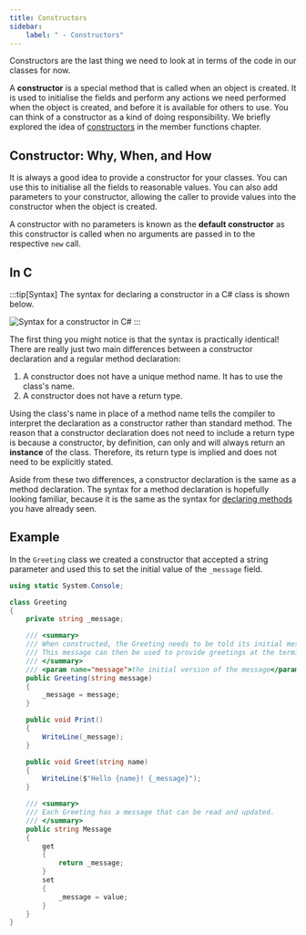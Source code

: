 ```yaml
---
title: Constructors
sidebar:
    label: " - Constructors"
---
```


Constructors are the last thing we need to look at in terms of the code in our classes for now.

A **constructor** is a special method that is called when an object is created. It is used to initialise the fields and perform any actions we need performed when the object is created, and before it is available for others to use.
You can think of a constructor as a kind of doing responsibility.
We briefly explored the idea of [constructors](/book/part-2-organised-code/7-member-functions/2-trailside/1-1-constructor) in the member functions chapter.

## Constructor: Why, When, and How

It is always a good idea to provide a constructor for your classes. You can use this to initialise all the fields to reasonable values. You can also add parameters to your constructor, allowing the caller to provide values into the constructor when the object is created.

A constructor with no parameters is known as the **default constructor** as this constructor is called when no arguments are passed in to the respective `new` call.

## In C #

:::tip[Syntax]
The syntax for declaring a constructor in a C# class is shown below.

![Syntax for a constructor in C#](./images/constructor-syntax-diagram.png)
:::

The first thing you might notice is that the syntax is practically identical!
There are really just two main differences between a constructor declaration and a regular method declaration:

1. A constructor does not have a unique method name. It has to use the class's name.
2. A constructor does not have a return type.

Using the class's name in place of a method name tells the compiler to interpret the declaration as a constructor rather than standard method.
The reason that a constructor declaration does not need to include a return type is because a constructor, by definition, can only and will always return an **instance** of the class.
Therefore, its return type is implied and does not need to be explicitly stated.

Aside from these two differences, a constructor declaration is the same as a method declaration.
The syntax for a method declaration is hopefully looking familiar, because it is the same as the syntax for [declaring methods](/book/part-3-programs-as-concepts/2-abstraction/1-concepts/1-3-doing) you have already seen.

## Example

In the `Greeting` class we created a constructor that accepted a string parameter and used this to set the initial value of the `_message` field.

```cs
using static System.Console;

class Greeting
{
    private string _message;

    /// <summary>
    /// When constructed, the Greeting needs to be told its initial message.
    /// This message can then be used to provide greetings at the terminal.
    /// </summary>
    /// <param name="message">the initial version of the message</param>
    public Greeting(string message)
    {
        _message = message;
    }

    public void Print()
    {
        WriteLine(_message);
    }

    public void Greet(string name)
    {
        WriteLine($"Hello {name}! {_message}");
    }

    /// <summary>
    /// Each Greeting has a message that can be read and updated.
    /// </summary>
    public string Message
    {
        get
        {
            return _message;
        }
        set
        {
            _message = value;
        }
    }
}
```
